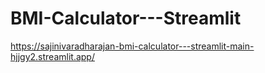 # BMI-Calculator---Streamlit
https://sajinivaradharajan-bmi-calculator---streamlit-main-hjjgy2.streamlit.app/

